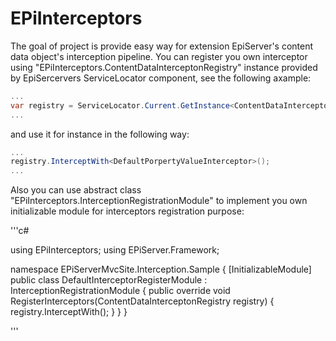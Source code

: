 EPiInterceptors
===============

The goal of project is provide easy way for extension EpiServer's content data object's interception pipeline. You can register you own interceptor using "EPiInterceptors.ContentDataInterceptonRegistry" instance provided by EpiSercervers ServiceLocator component, see the following axample:

```c#
...
var registry = ServiceLocator.Current.GetInstance<ContentDataInterceptonRegistry>()
...

```

and use it for instance in the following way:

```c#
...
registry.InterceptWith<DefaultPorpertyValueInterceptor>();
...

```

Also you can use abstract class "EPiInterceptors.InterceptionRegistrationModule" to implement you own initializable module for interceptors registration purpose:

'''c#

using EPiInterceptors;
using EPiServer.Framework;

namespace EPiServerMvcSite.Interception.Sample
{
    [InitializableModule]
    public class DefaultInterceptorRegisterModule : InterceptionRegistrationModule
    {
        public override void RegisterInterceptors(ContentDataInterceptonRegistry registry)
        {
           registry.InterceptWith<DefaultPorpertyValueInterceptor>();
        }
    }
}

'''